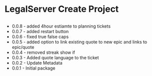 # LegalServer Create Project

##
* 0.0.8 - added 4hour estiamte to planning tickets
* 0.0.7 - added restart button
* 0.0.6 - fixed true false caps
* 0.0.5 - added option to link existing quote to new epic and links to epic/quote
* 0.0.4 - removed streak show if
* 0.0.3 - Added quote language to the ticket
* 0.0.2 - Update Metadata
* 0.0.1 - Initial package